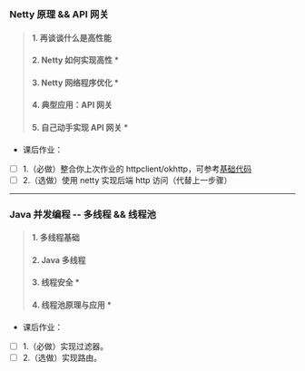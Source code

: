 ### Netty 原理 && API 网关
> #### 1. 再谈谈什么是高性能
> #### 2. Netty 如何实现高性 *
> #### 3. Netty 网络程序优化 *
> #### 4. 典型应用：API 网关
> #### 5. 自己动手实现 API 网关 *
* 课后作业：
-[ ] 1.（必做）整合你上次作业的 httpclient/okhttp，可参考[基础代码]( https://github.com/kimmking/JavaCourseCodes/tree/main/02nio/nio02 )
-[ ] 2.（选做）使用 netty 实现后端 http 访问（代替上一步骤）
---
### Java 并发编程 -- 多线程 && 线程池
> #### 1. 多线程基础
> #### 2. Java 多线程
> #### 3. 线程安全 *
> #### 4. 线程池原理与应用 *
* 课后作业：
-[ ] 1.（必做）实现过滤器。
-[ ] 2.（选做）实现路由。